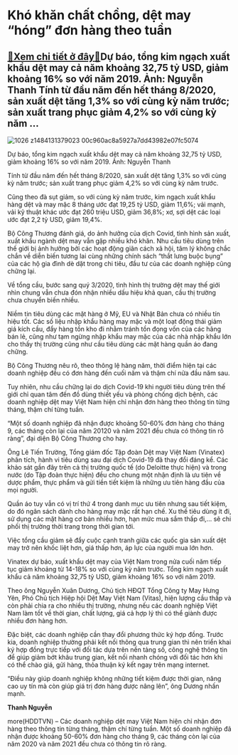 Khó khăn chất chồng, dệt may “hóng” đơn hàng theo tuần
======================================================

[:gift:Xem chi tiết ở đây:gift:](https://hddtvn.com/kho-khan-chat-chong-det-may-hong-don-hang-theo-tuan/)Dự báo, tổng kim ngạch xuất khẩu dệt may cả năm khoảng 32,75 tỷ USD, giảm khoảng 16% so với năm 2019. Ảnh: Nguyễn Thanh Tính từ đầu năm đến hết tháng 8/2020, sản xuất dệt tăng 1,3% so với cùng kỳ năm trước; sản xuất trang phục giảm 4,2% so với cùng kỳ năm …
-----------------------------------------------------------------------------------------------------------------------------------------------------------------------------------------------------------------------------------------------------------------





![1026 z1484131379023 00c960ac8a5927a7dd43982e07fc5074](https://hddtvn.com/wp-content/uploads/2021/01/1026_z1484131379023_00c960ac8a5927a7dd43982e07fc5074-2.jpg "undefined")


Dự báo, tổng kim ngạch xuất khẩu dệt may cả năm khoảng 32,75 tỷ USD, giảm khoảng 16% so với năm 2019. Ảnh: Nguyễn Thanh



Tính từ đầu năm đến hết tháng 8/2020, sản xuất dệt tăng 1,3% so với cùng kỳ năm trước; sản xuất trang phục giảm 4,2% so với cùng kỳ năm trước.


Cũng theo đà sụt giảm, so với cùng kỳ năm trước, kim ngạch xuất khẩu hàng dệt và may mặc 8 tháng ước đạt 19,25 tỷ USD, giảm 11,6%; vải mạnh, vải kỹ thuật khác ước đạt 260 triệu USD, giảm 36,8%; xơ, sợi dệt các loại ước đạt 2,2 tỷ USD, giảm 19,4%.


Bộ Công Thương đánh giá, do ảnh hưởng của dịch Covid, tình hình sản xuất, xuất khẩu ngành dệt may vẫn gặp nhiều khó khăn. Nhu cầu tiêu dùng trên thế giới bị ảnh hưởng bởi các hoạt động giãn cách xã hội, tâm lý không chắc chắn về diễn biến tương lai cùng những chính sách “thắt lưng buộc bụng” của các hộ gia đình dè dặt trong chi tiêu, đầu tư của các doanh nghiệp cũng chững lại.


Về tổng cầu, bước sang quý 3/2020, tình hình thị trường dệt may thế giới nhìn chung vẫn chưa đón nhận nhiều dấu hiệu khả quan, cầu thị trường chưa chuyển biến nhiều.


Niềm tin tiêu dùng các mặt hàng ở Mỹ, EU và Nhật Bản chưa có nhiều tín hiệu tốt. Các số liệu nhập khẩu hàng may mặc và một loạt động thái giảm giá kích cầu, đẩy hàng tồn kho đi nhằm tránh tồn đọng vốn của các hãng bán lẻ, cũng như tạm ngừng nhập khẩu may mặc của các nhà nhập khẩu lớn cho thấy thị trường cũng như cầu tiêu dùng các mặt hàng quần áo đang chững.


Bộ Công Thương nêu rõ, theo thông lệ hàng năm, thời điểm hiện tại các doanh nghiệp đều có đơn hàng đến cuối năm và thậm chí nửa đầu năm sau.


Tuy nhiên, nhu cầu chững lại do dịch Covid-19 khi người tiêu dùng trên thế giới chỉ quan tâm đến đồ dùng thiết yếu và phòng chống dịch bệnh, các doanh nghiệp dệt may Việt Nam hiện chỉ nhận đơn hàng theo thông tin từng tháng, thậm chí từng tuần.


“Một số doanh nghiệp đã nhận được khoảng 50-60% đơn hàng cho tháng 9, các tháng còn lại của năm 20120 và năm 2021 đều chưa có thông tin rõ ràng”, đại diện Bộ Công Thương cho hay.


Ông Lê Tiến Trường, Tổng giám đốc Tập đoàn Dệt may Việt Nam (Vinatex) phân tích, hành vi tiêu dùng sau đại dịch Covid-19 đã thay đổi đáng kể. Các khảo sát gần đây trên cả thị trường quốc tế (do Deloitte thực hiện) và trong nước (do Tập đoàn thực hiện) đều cho chung một nhận định là ưu tiên về dược phẩm, thực phẩm và gửi tiền tiết kiệm là những ưu tiên hàng đầu của mọi người.


Quần áo tuy vẫn có vị trí thứ 4 trong danh mục ưu tiên nhưng sau tiết kiệm, do đó ngân sách dành cho hàng may mặc rất hạn chế. Xu thế tiêu dùng ít đi, sử dụng các mặt hàng cơ bản nhiều hơn, hạn mức mua sắm thấp đi,… sẽ chi phối thị trường thời trang trong thời gian tới.


Việc tổng cầu giảm sẽ đẩy cuộc cạnh tranh giữa các quốc gia sản xuất dệt may trở nên khốc liệt hơn, giá thấp hơn, áp lực của người mua lớn hơn.


Vinatex dự báo, xuất khẩu dệt may của Việt Nam trong nửa cuối năm tiếp tục giảm khoảng từ 14-18% so với cùng kỳ năm trước. Tổng kim ngạch xuất khẩu cả năm khoảng 32,75 tỷ USD, giảm khoảng 16% so với năm 2019.


Theo ông Nguyễn Xuân Dương, Chủ tịch HĐQT Tổng Công ty May Hưng Yên, Phó Chủ tịch Hiệp hội Dệt May Việt Nam (Vitas), hiện lượng cầu thấp và còn phải chia ra cho nhiều thị trường, nhưng nếu các doanh nghiệp Việt Nam làm tốt về thời gian, chất lượng, giá cả hợp lý thì có thể giành được nhiều đơn hàng hơn.


Đặc biệt, các doanh nghiệp cần thay đổi phương thức ký hợp đồng. Trước kia, doanh nghiệp thường phải kết nối thông qua trung gian thì nên triển khai ký hợp đồng trực tiếp với đối tác dựa trên nền tảng số, công nghệ thông tin để giúp giảm bớt khâu trung gian, kết nối nhanh chóng với đối tác hơn khi có thể chào giá, gửi hàng, thỏa thuận ký kết ngay trên mạng internet.


“Điều này giúp doanh nghiệp không những tiết kiệm được thời gian, nâng cao uy tín mà còn giúp giá trị đơn hàng được nâng lên”, ông Dương nhấn mạnh.




**Thanh Nguyễn**



more(HDDTVN) – Các doanh nghiệp dệt may Việt Nam hiện chỉ nhận đơn hàng theo thông tin từng tháng, thậm chí từng tuần. Một số doanh nghiệp đã nhận được khoảng 50-60% đơn hàng cho tháng 9, các tháng còn lại của năm 2020 và năm 2021 đều chưa có thông tin rõ ràng.

